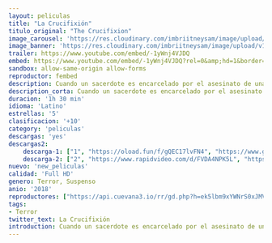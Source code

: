 ```yaml
---
layout: peliculas
title: "La Crucifixión"
titulo_original: "The Crucifixion"
image_carousel: 'https://res.cloudinary.com/imbriitneysam/image/upload/v1543195392/cruxi-poster-min.jpg'
image_banner: 'https://res.cloudinary.com/imbriitneysam/image/upload/v1543195392/cruxi-banner-min.jpg'
trailer: https://www.youtube.com/embed/-1yWnj4VJDQ
embed: https://www.youtube.com/embed/-1yWnj4VJDQ?rel=0&amp;hd=1&border=0&wmode=opaque&enablejsapi=1&modestbranding=1&controls=1&showinfo=1
sandbox: allow-same-origin allow-forms
reproductor: fembed
description: Cuando un sacerdote es encarcelado por el asesinato de una monja sobre la que estaba realizando un exorcismo, una periodista se esfuerza por determinar si de hecho asesinó a un enfermo mental o si perdió la batalla con una presencia demoníaca.
description_corta: Cuando un sacerdote es encarcelado por el asesinato de una monja sobre la que estaba realizando un exorcismo, una periodista se esfuerza por determinar si de hecho asesinó a un enfermo mental o si perdió la batalla con una presencia demoníaca.
duracion: '1h 30 min'
idioma: 'Latino'
estrellas: '5'
clasificacion: '+10'
category: 'peliculas'
descargas: 'yes'
descargas2:
    descarga-1: ["1", "https://oload.fun/f/gQEC17lvFN4", "https://www.google.com/s2/favicons?domain=openload.co","OpenLoad","https://res.cloudinary.com/imbriitneysam/image/upload/v1541473684/mexico.png", "Latino", "Full HD"]
    descarga-2: ["2", "https://www.rapidvideo.com/d/FVDA4NPK5L", "https://www.google.com/s2/favicons?domain=www.rapidvideo.com","RapidVideo","https://res.cloudinary.com/imbriitneysam/image/upload/v1541473684/mexico.png", "Latino", "Full HD"]
nuevo: 'new_peliculas'
calidad: 'Full HD'
genero: Terror, Suspenso
anio: '2018'
reproductores: ["https://api.cuevana3.io/rr/gd.php?h=ek5lbm9xYWNrS0xJMVp5b21KREk0dFBLbjVkaHhkRGdrOG1jbnBpUnhhS1ZzWWxwZFp1WHZiZW1lSGlaemRUWHA1UmdmNHkzMjhLbjNaZGpxN0hGdzV1U3FadVkyUT09"]
tags:
- Terror
twitter_text: La Crucifixión
introduction: Cuando un sacerdote es encarcelado por el asesinato de una monja sobre la que estaba realizando un exorcismo, una periodista se esfuerza por determinar si de hecho asesinó a un enfermo mental o si perdió la batalla con una presencia demoníaca.
---
```



 







